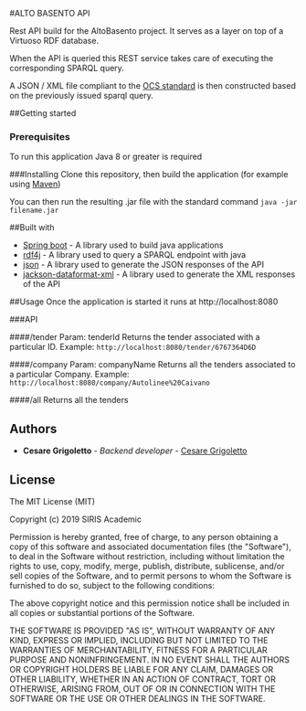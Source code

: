 #ALTO BASENTO API

Rest API build for the AltoBasento project.
It serves as a layer on top of a Virtuoso RDF database.

When the API is queried this REST service takes care of executing the corresponding 
SPARQL query.

A JSON / XML file compliant to the [OCS standard](http://standard.open-contracting.org/latest/en/) 
is then constructed based on the previously issued sparql query. 

##Getting started
### Prerequisites
To run this application Java 8 or greater is required 


###Installing 
Clone this repository, then build the application (for example using [Maven](https://maven.apache.org/))

You can then run the resulting .jar file with the standard command
`java -jar filename.jar`

##Built with
* [Spring boot](https://spring.io/projects/spring-boot) - A library used to build java applications
* [rdf4j](http://rdf4j.org/) - A library used to query a SPARQL endpoint with java
* [json](http://www.json.org/) - A library used to generate the JSON responses of the API
* [jackson-dataformat-xml](http://jackson.codehaus.org) - A library used to generate the XML responses of the API

##Usage
Once the application is started it runs at http://localhost:8080

###API

####/tender 	Param: tenderId
Returns the tender associated with a particular ID. Example:
`http://localhost:8080/tender/6767364D6D`

####/company 	Param: companyName
Returns all the tenders associated to a particular Company. Example:
`http://localhost:8080/company/Autolinee%20Caivano`

####/all 
Returns all the tenders

## Authors

* **Cesare Grigoletto** - *Backend developer* - [Cesare Grigoletto](https://github.com/cece95)

## License

The MIT License (MIT)

Copyright (c) 2019 SIRIS Academic

Permission is hereby granted, free of charge, to any person obtaining a copy of this software and associated documentation files (the "Software"), to deal in the Software without restriction, including without limitation the rights to use, copy, modify, merge, publish, distribute, sublicense, and/or sell copies of the Software, and to permit persons to whom the Software is furnished to do so, subject to the following conditions:

The above copyright notice and this permission notice shall be included in all copies or substantial portions of the Software.

THE SOFTWARE IS PROVIDED "AS IS", WITHOUT WARRANTY OF ANY KIND, EXPRESS OR IMPLIED, INCLUDING BUT NOT LIMITED TO THE WARRANTIES OF MERCHANTABILITY, FITNESS FOR A PARTICULAR PURPOSE AND NONINFRINGEMENT. IN NO EVENT SHALL THE AUTHORS OR COPYRIGHT HOLDERS BE LIABLE FOR ANY CLAIM, DAMAGES OR OTHER LIABILITY, WHETHER IN AN ACTION OF CONTRACT, TORT OR OTHERWISE, ARISING FROM, OUT OF OR IN CONNECTION WITH THE SOFTWARE OR THE USE OR OTHER DEALINGS IN THE SOFTWARE.